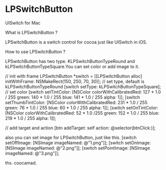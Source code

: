 LPSwitchButton
==============

UISwitch for Mac

What is LPSwitchButton ?

LPSwitchButton is a switch control for cocoa just like UISwitch in iOS.

How to use LPSwitchButton ?

LPSwitchButton has two type. KLPSwitchButtonTypeRound and kLPSwitchButtonTypeSquare.You can set color or add image to it.

// init with frame
LPSwitchButton *switch = [[LPSwitchButton alloc] initWithFrame: NSMakeRect(150, 250, 70, 30)];
// set type, default is kLPSwitchButtonTypeRound
[switch setType: kLPSwitchButtonTypeSquare];
// set color
[switch setTintColor: [NSColor colorWithCalibratedRed: 127 * 1.0 / 255  green: 140 * 1.0 / 255 blue: 141 * 1.0 / 255 alpha: 1]];
[switch setThumbTintColor: [NSColor colorWithCalibratedRed: 231 * 1.0 / 255 green: 76 * 1.0 / 255 blue: 60 * 1.0 / 255 alpha: 1]];
[switch setOnTintColor: [NSColor colorWithCalibratedRed: 52 * 1.0 /255 green: 152 * 1.0 / 255 blue: 219 * 1.0 / 255 alpha: 1]];

// add target and action
[btn addTarget: self action: @selector(btnClick:)];

also you can set image for LPSwitchButton, just like this.
[switch setOffImage: [NSImage imageNamed: @"1.png"]];
[switch setOnImage: [NSImage imageNamed: @"2.png"]];
[switch setPointImage: [NSImage imageNamed: @"3.png"]];

ths.
coocamad.

